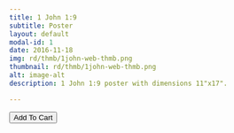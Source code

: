 ```yaml
---
title: 1 John 1:9
subtitle: Poster
layout: default
modal-id: 1
date: 2016-11-18
img: rd/thmb/1john-web-thmb.png
thumbnail: rd/thmb/1john-web-thmb.png
alt: image-alt
description: 1 John 1:9 poster with dimensions 11"x17".

---
```



<button
    type="button"
    class="snipcart-add-item btn btn-default"
    data-dismiss="modal"
    data-item-id="1"
    data-item-name="1 John 1:9"
    data-item-price="30.00"
    data-item-weight="20"
    data-item-url="/"
    data-item-image="/img/rd/sthmb/1john-web-sthmb.png"
    data-item-description="Poster Print">
        Add To Cart
</button>
